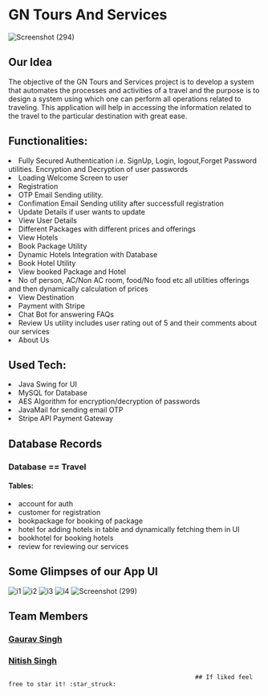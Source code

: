 
# GN Tours And Services
![Screenshot (294)](https://user-images.githubusercontent.com/55052983/113834567-98df4100-97a8-11eb-8d74-e8f303cd3093.png)



## Our Idea

The objective of the GN Tours and Services project is to develop a system that automates the processes
and activities of a travel and the purpose is to design a system using which one can perform all operations related to traveling. This application will help in accessing the information related to the travel to the particular destination with great ease.

## Functionalities:

<li>Fully Secured Authentication i.e. SignUp, Login, logout,Forget Password utilities. Encryption and Decryption of user passwords</li>
<li>Loading Welcome Screen to user</li>
<li>Registration</li>
<li>OTP Email Sending utility.</li>
<li>Confimation Email Sending utility after successfull registration</li>
<li>Update Details if user wants to update</li>
<li>View User Details</li>
<li>Different Packages with different prices and offerings</li>
<li>View Hotels</li>
<li>Book Package Utility</li>
<li>Dynamic Hotels Integration with Database</li>
<li>Book Hotel Utility</li>
<li>View booked Package and Hotel</li>
<li>No of person, AC/Non AC room, food/No food etc all utilities offerings and then dynamically calculation of prices</li>
<li>View Destination</li>
<li>Payment with Stripe</li>
<li>Chat Bot for answering FAQs</li>
<li>Review Us utility includes user rating out of 5 and their comments about our services</li>
<li>About Us</li>

## Used Tech:

<li>Java Swing for UI</li>
<li>MySQL for Database</li>
<li>AES Algorithm for encryption/decryption of passwords</li>
<li>JavaMail for sending email OTP</li>
<li>Stripe API Payment Gateway </li>

## Database Records

### Database == Travel

#### Tables:

<li>account for auth</li>
<li>customer for registration</li>
<li>bookpackage for booking of package</li>
<li>hotel for adding hotels in table and dynamically fetching them in UI</li>
<li>bookhotel for booking hotels</li>
<li>review for reviewing our services</li>

## Some Glimpses of our App UI
![i1](https://user-images.githubusercontent.com/55052983/113833106-e3f85480-97a6-11eb-8e54-0f74d4f5afc9.jpeg)
![i2](https://user-images.githubusercontent.com/55052983/113833138-eb1f6280-97a6-11eb-9840-f02564bd1450.jpeg)
![i3](https://user-images.githubusercontent.com/55052983/113833142-ebb7f900-97a6-11eb-8eea-2322f9b5f5bd.jpeg)
![i4](https://user-images.githubusercontent.com/55052983/113833148-ece92600-97a6-11eb-9b25-6b9d0e69a834.jpeg)
![Screenshot (299)](https://user-images.githubusercontent.com/55052983/113833446-49e4dc00-97a7-11eb-9d80-dd7c9287e6b9.png)

## Team Members
### [Gaurav Singh](https://github.com/gauravsingh9356)
### [Nitish Singh](https://github.com/nitishsingh321) 
                                                        ## If liked feel free to star it! :star_struck:
